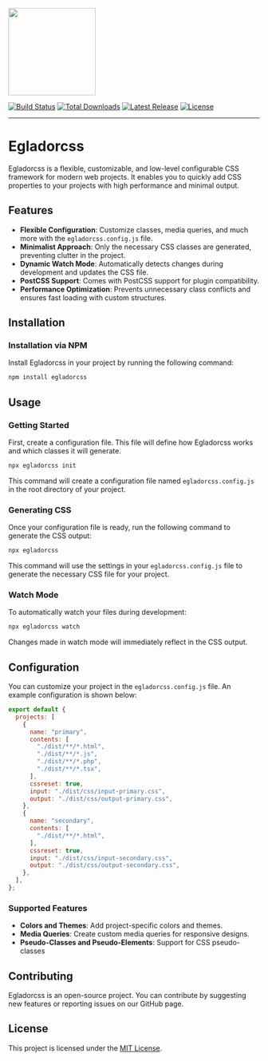 <a href="https://github.com/kenangundogan/egladorcss"><img src="https://raw.githubusercontent.com/kenangundogan/egladorcss/HEAD/.github/egladorcss-logo.svg" width="175"></a>
<p>
    <a href="https://github.com/kenangundogan/egladorcss/actions"><img src="https://img.shields.io/github/actions/workflow/status/kenangundogan/egladorcss/ci.yml?branch=main" alt="Build Status"></a>
    <a href="https://www.npmjs.com/package/egladorcss"><img src="https://img.shields.io/npm/dt/egladorcss.svg" alt="Total Downloads"></a>
    <a href="https://github.com/kenangundogan/egladorcss/releases"><img src="https://img.shields.io/npm/v/egladorcss.svg" alt="Latest Release"></a>
    <a href="https://github.com/kenangundogan/egladorcss/blob/master/LICENSE"><img src="https://img.shields.io/npm/l/egladorcss.svg" alt="License"></a>
</p>

---

# Egladorcss

Egladorcss is a flexible, customizable, and low-level configurable CSS framework
for modern web projects. It enables you to quickly add CSS properties to your
projects with high performance and minimal output.

## Features

- **Flexible Configuration**: Customize classes, media queries, and much more
  with the `egladorcss.config.js` file.
- **Minimalist Approach**: Only the necessary CSS classes are generated,
  preventing clutter in the project.
- **Dynamic Watch Mode**: Automatically detects changes during development and
  updates the CSS file.
- **PostCSS Support**: Comes with PostCSS support for plugin compatibility.
- **Performance Optimization**: Prevents unnecessary class conflicts and ensures
  fast loading with custom structures.

## Installation

### Installation via NPM

Install Egladorcss in your project by running the following command:

```bash
npm install egladorcss
```

## Usage

### Getting Started

First, create a configuration file. This file will define how Egladorcss works and
which classes it will generate.

```bash
npx egladorcss init
```

This command will create a configuration file named `egladorcss.config.js` in the
root directory of your project.

### Generating CSS

Once your configuration file is ready, run the following command to generate the
CSS output:

```bash
npx egladorcss
```

This command will use the settings in your `egladorcss.config.js` file to generate
the necessary CSS file for your project.

### Watch Mode

To automatically watch your files during development:

```bash
npx egladorcss watch
```

Changes made in watch mode will immediately reflect in the CSS output.

## Configuration

You can customize your project in the `egladorcss.config.js` file. An example
configuration is shown below:

```javascript
export default {
  projects: [
    {
      name: "primary",
      contents: [
        "./dist/**/*.html",
        "./dist/**/*.js",
        "./dist/**/*.php",
        "./dist/**/*.tsx",
      ],
      cssreset: true,
      input: "./dist/css/input-primary.css",
      output: "./dist/css/output-primary.css",
    },
    {
      name: "secondary",
      contents: [
        "./dist/**/*.html",
      ],
      cssreset: true,
      input: "./dist/css/input-secondary.css",
      output: "./dist/css/output-secondary.css",
    },
  ],
};
```

### Supported Features

- **Colors and Themes**: Add project-specific colors and themes.
- **Media Queries**: Create custom media queries for responsive designs.
- **Pseudo-Classes and Pseudo-Elements**: Support for CSS pseudo-classes

## Contributing

Egladorcss is an open-source project. You can contribute by
suggesting new features or reporting issues on our GitHub page.

## License

This project is licensed under the [MIT License](LICENSE).
